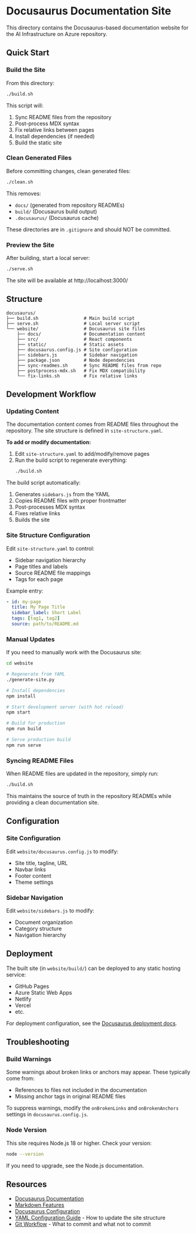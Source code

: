 # Docusaurus Documentation Site

This directory contains the Docusaurus-based documentation website for the AI Infrastructure on Azure repository.

## Quick Start

### Build the Site

From this directory:

```bash
./build.sh
```

This script will:
1. Sync README files from the repository
2. Post-process MDX syntax
3. Fix relative links between pages
4. Install dependencies (if needed)
5. Build the static site

### Clean Generated Files

Before committing changes, clean generated files:

```bash
./clean.sh
```

This removes:
- `docs/` (generated from repository READMEs)
- `build/` (Docusaurus build output)
- `.docusaurus/` (Docusaurus cache)

These directories are in `.gitignore` and should NOT be committed.

### Preview the Site

After building, start a local server:

```bash
./serve.sh
```

The site will be available at http://localhost:3000/

## Structure

```
docusaurus/
├── build.sh                 # Main build script
├── serve.sh                 # Local server script
└── website/                 # Docusaurus site files
    ├── docs/                # Documentation content
    ├── src/                 # React components
    ├── static/              # Static assets
    ├── docusaurus.config.js # Site configuration
    ├── sidebars.js          # Sidebar navigation
    ├── package.json         # Node dependencies
    ├── sync-readmes.sh      # Sync README files from repo
    ├── postprocess-mdx.sh   # Fix MDX compatibility
    └── fix-links.sh         # Fix relative links
```

## Development Workflow

### Updating Content

The documentation content comes from README files throughout the repository. The site structure is defined in `site-structure.yaml`.

**To add or modify documentation:**

1. Edit `site-structure.yaml` to add/modify/remove pages
2. Run the build script to regenerate everything:
   ```bash
   ./build.sh
   ```

The build script automatically:
1. Generates `sidebars.js` from the YAML
2. Copies README files with proper frontmatter
3. Post-processes MDX syntax
4. Fixes relative links
5. Builds the site

### Site Structure Configuration

Edit `site-structure.yaml` to control:
- Sidebar navigation hierarchy
- Page titles and labels
- Source README file mappings
- Tags for each page

Example entry:
```yaml
- id: my-page
  title: My Page Title
  sidebar_label: Short Label
  tags: [tag1, tag2]
  source: path/to/README.md
```

### Manual Updates

If you need to manually work with the Docusaurus site:

```bash
cd website

# Regenerate from YAML
./generate-site.py

# Install dependencies
npm install

# Start development server (with hot reload)
npm start

# Build for production
npm run build

# Serve production build
npm run serve
```

### Syncing README Files

When README files are updated in the repository, simply run:

```bash
./build.sh
```

This maintains the source of truth in the repository READMEs while providing a clean documentation site.

## Configuration

### Site Configuration

Edit `website/docusaurus.config.js` to modify:
- Site title, tagline, URL
- Navbar links
- Footer content
- Theme settings

### Sidebar Navigation

Edit `website/sidebars.js` to modify:
- Document organization
- Category structure
- Navigation hierarchy

## Deployment

The built site (in `website/build/`) can be deployed to any static hosting service:

- GitHub Pages
- Azure Static Web Apps
- Netlify
- Vercel
- etc.

For deployment configuration, see the [Docusaurus deployment docs](https://docusaurus.io/docs/deployment).

## Troubleshooting

### Build Warnings

Some warnings about broken links or anchors may appear. These typically come from:
- References to files not included in the documentation
- Missing anchor tags in original README files

To suppress warnings, modify the `onBrokenLinks` and `onBrokenAnchors` settings in `docusaurus.config.js`.

### Node Version

This site requires Node.js 18 or higher. Check your version:

```bash
node --version
```

If you need to upgrade, see the Node.js documentation.

## Resources

- [Docusaurus Documentation](https://docusaurus.io/)
- [Markdown Features](https://docusaurus.io/docs/markdown-features)
- [Docusaurus Configuration](https://docusaurus.io/docs/api/docusaurus-config)
- [YAML Configuration Guide](./YAML_CONFIG.md) - How to update the site structure
- [Git Workflow](./GIT_WORKFLOW.md) - What to commit and what not to commit
